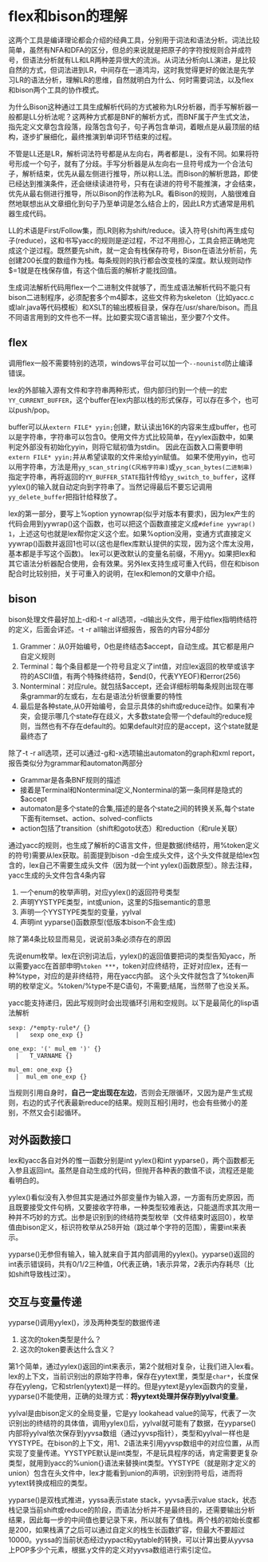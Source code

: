 # flex和bison的理解

这两个工具是编译理论都会介绍的经典工具，分别用于词法和语法分析。词法比较简单，虽然有NFA和DFA的区分，但总的来说就是把原子的字符按规则合并成符号，但语法分析就有LL和LR两种差异很大的流派。从词法分析向LL演进，是比较自然的方式，但词法进到LR，中间存在一道鸿沟，这时我觉得更好的做法是先学习LR的语法分析，理解LR的思维，自然就明白为什么、何时需要词法，以及flex和bison两个工具的协作模式。

为什么Bison这种通过工具生成解析代码的方式被称为LR分析器，而手写解析器一般都是LL分析法呢？这两种方式都是BNF的解析方式，而BNF属于产生式文法，指先定义文章包含段落，段落包含句子，句子再包含单词，着眼点是从最顶层的结构，逐步扩展细化，最终推演到单词环节结束的过程。

不管是LL还是LR，解析词法符号都是从左向右，两者都是L，没有不同。如果将符号形成一个句子，就有了分歧。手写分析器是从左向右一旦符号成为一个合法句子，解析结束，优先从最左侧进行推导，所以称LL法。而Bison的解析思路，即使已经达到推演条件，还会继续读进符号，只有在读进的符号不能推演，才会结束，优先从最右侧进行推导，所以Bison的作法称为LR。看Bison的规则，人脑很难自然地联想出从文章细化到句子乃至单词是怎么结合上的，因此LR方式通常是用机器生成代码。 

LL的术语是First/Follow集，而LR则称为shift/reduce。读入符号(shift)再生成句子(reduce)，这和书写yacc的规则是逆过程，不过不用担心，工具会把正确地完成这个逆过程。既然要先shift，就一定会有栈保存符号，Bison在语法分析前，先创建200长度的数组作为栈。每条规则的执行都会改变栈的深度。默认规则动作$$=$1就是在栈保存值，有这个值后面的解析才能找回值。

生成词法解析代码用flex一个二进制文件就够了，而生成语法解析代码不能只有bison二进制程序，必须配套多个m4脚本，这些文件称为skeleton（比如yacc.c或lalr.java等代码模板）和XSLT的输出模板目录，保存在/usr/share/bison。而且不同语言用到的文件也不一样。比如要实现C语言输出，至少要7个文件。

flex
--
调用flex一般不需要特别的选项，windows平台可以加一个`--nounistd`防止编译错误。

lex的外部输入源有文件和字符串两种形式，但内部归约到一个统一的宏`YY_CURRENT_BUFFER`，这个buffer在lex内部以栈的形式保存，可以存在多个，也可以push/pop。

buffer可以从`extern FILE* yyin;`创建，默认读出16K的内容来生成buffer，也可以是字符串，字符串可以包含0。使用文件方式比较简单，在yylex函数中，如果判定外部没有初始化yyin，则将它赋初值为stdin。
因此在函数入口需要申明`extern FILE* yyin;`并从希望读取的文件来给yyin赋值。
如果不使用yyin，也可以用字符串，方法是用`yy_scan_string(C风格字符串)`或`yy_scan_bytes(二进制串)`指定字符串，再将返回的`YY_BUFFER_STATE`指针传给`yy_switch_to_buffer`，这样yylex()的输入就自动定向到字符串了。当然记得最后不要忘记调用`yy_delete_buffer`把指针给释放了。

lex的第一部分，要写上%option yynowrap(似乎对版本有要求)，因为lex产生的代码会用到yywrap()这个函数，也可以把这个函数直接定义成`#define yywrap() 1`，上述这句也就是lex帮你定义这个宏。如果%option没用，变通方式直接定义yywrap()函数并返回1也可以(这也是flex库默认提供的实现，因为这个库太没用，基本都是手写这个函数)。
lex可以更改默认的变量名前缀，不用yy。如果把lex和其它语法分析器配合使用，会有效果。另外lex支持生成可重入代码，但在和bison配合时比较别扭，关于可重入的说明，在lex和lemon的文章中介绍。

bison
--
bison处理文件最好加上-d和-t -r all选项，-d输出头文件，用于给flex指明终结符的定义，后面会详述。-t -r all输出详细报告，报告的内容分4部分

1. Grammer：从0开始编号，0也是终结态$accept，自动生成。其它都是用户自定义规则
2. Terminal：每个条目都是一个符号且定义了int值，对应lex返回的枚举或该字符的ASCII值，有两个特殊终结符，$end(0，代表YYEOF)和error(256)
3. Nonterminal：对应rule。就包括$accept，还会详细标明每条规则出现在哪条grammar的左或右，左右是语法分析很重要的特性
4. 最后是各种state,从0开始编号，会显示具体的shift或reduce动作。如果有冲突，会提示哪几个state存在歧义，大多数state会带一个default的reduce规则，当然也有不存在default的。如果default对应的是accept，这个state就是最终态了

除了-t -r all选项，还可以通过-g和-x选项输出automaton的graph和xml report，报告类似分为grammar和automaton两部分

* Grammar是各条BNF规则的描述
* 接着是Terminal和Nonterminal定义,Nonterminal的第一条同样是隐式的$accept
* automaton是多个state的合集,描述的是各个state之间的转换关系,每个state下面有itemset、action、solved-conflicts
* action包括了transition（shift和goto状态）和reduction（和rule关联）

通过yacc的规则，也生成了解析的C语言文件，但是数据(终结符，用%token定义的符号)需要从lex获取。前面提到bison -d会生成头文件，这个头文件就是给lex包含的，lex自己不需要生成头文件（因为就一个int yylex()函数原型）。除去注释，yacc生成的头文件包含4条内容

1. 一个enum的枚举声明，对应yylex()的返回符号类型
2. 声明YYSTYPE类型，int或union，这里的S指semantic的意思
3. 声明一个YYSTYPE类型的变量，yylval
4. 声明int yyparse()函数原型(低版本bison不会生成)

除了第4条比较显而易见，说说前3条必须存在的原因

先说enum枚举。lex在识别词法后，yylex()的返回值要把词的类型告知yacc，所以需要yacc在首部申明`%token ***`，token对应终结符，正好对应lex，还有一种%type，对应的是非终结符，用在yacc内部。
这个头文件就包含了%token声明的枚举定义。%token/%type不是C语句，不需要;结尾，当然带了也没关系。

yacc能支持递归，因此写规则时会出现循环引用和空规则。以下是最简化的lisp语法解析

```
sexp: /*empty-rule*/ {}
  |   sexp one_exp {}

one_exp: '(' mul_em ')' {}
  |   T_VARNAME {}

mul_em: one_exp {}
  |  mul_em one_exp {}
```

当规则引用自身时，**自己一定出现在左边**，否则会无限循环，又因为是产生式规则，右边的式子代表最新reduce的结果。规则互相引用时，也会有些微小的差别，不然又会引起循环。

对外函数接口
--
lex和yacc各自对外的惟一函数分别是int yylex()和int yyparse()，两个函数都无入参且返回int。虽然是自动生成的代码，但抛开各种表的数值不谈，流程还是能看明白的。

yylex()看似没有入参但其实是通过外部变量作为输入源，一方面有历史原因，而且既要接受文件句柄，又要接收字符串，一种类型较难表达，只能退而求其次用一种并不巧妙的方式。出参是识别到的终结符类型枚举（文件结束时返回0），枚举值由bison定义，标识符枚举从258开始（跳过单个字符的范围），需要int来表示。

yyparse()无参但有输入，输入就来自于其内部调用的yylex()。yyparse()返回的int表示错误码，共有0/1/2三种值，0代表正确，1表示异常，2表示内存耗尽（比如shift导致栈过深）。

交互与变量传递
--
yyparse()调用yylex()，涉及两种类型的数据传递

1. 这次的token类型是什么？
2. 这次的token要表达什么含义？

第1个简单，通过yylex()返回的int来表示，第2个就相对复杂，让我们进入lex看。lex的上下文，当前识别出的原始字符串，保存在yytext里，类型是`char*`，长度保存在yyleng，它和strlen(yytext)是一样的。但是yytext是yylex函数内的变量，yyparse()不能使用，正确的处理方式：**将yytext处理并保存到yylval变量**。

yylval是由bison定义的全局变量，它是yy lookahead value的简写，代表了一次识别出的终结符的具体值，调用yylex()后，yylval就可能有了数据，在yyparse()内部将yylval依次保存到yyvsa数组（通过yyvsp指针），类型和yylval一样也是YYSTYPE。在bison的上下文，用$1、$2语法来引用yyvsp数组中的对应位置，从而实现了变量传递。YYSTYPE默认是int类型，不是玩具程序的话，肯定需要更复杂类型，就用到yacc的%union{}语法来替换int类型。YYSTYPE（就是刚才定义的union）包含在头文件中，lex才能看到union的声明，识别到符号后，进而将yytext转换成相应的类型。

yyparse()是双栈式推进，yyssa表示state stack，yyvsa表示value stack，状态栈记录当前shift或reduce的阶段，而语法分析并不是最终目的，还需要输出分析结果，因此每一步的中间值也要记录下来，所以就有了值栈。两个栈的初始长度都是200，如果栈满了之后可以通过自定义的栈生长函数扩容，但最大不要超过10000。yyssa的当前状态经过yypact和yytable的转换，可以计算出要从yyvsa上POP多少个元素，根据.y文件的定义对yyvsa数组进行索引定位。